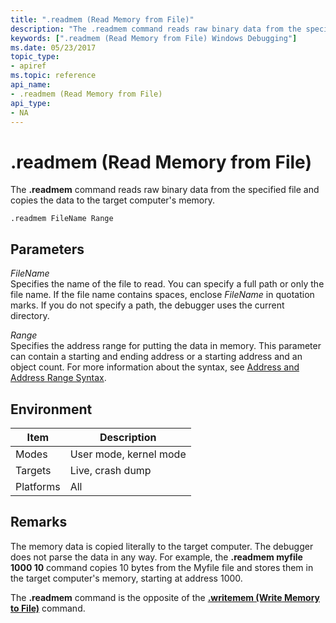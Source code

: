 ```yaml
---
title: ".readmem (Read Memory from File)"
description: "The .readmem command reads raw binary data from the specified file and copies the data to the target computer's memory."
keywords: [".readmem (Read Memory from File) Windows Debugging"]
ms.date: 05/23/2017
topic_type:
- apiref
ms.topic: reference
api_name:
- .readmem (Read Memory from File)
api_type:
- NA
---
```


# .readmem (Read Memory from File)

The **.readmem** command reads raw binary data from the specified file and copies the data to the target computer's memory.

```dbgcmd
.readmem FileName Range 
```

## Parameters

<span id="_______FileName______"></span><span id="_______filename______"></span><span id="_______FILENAME______"></span> *FileName*   
Specifies the name of the file to read. You can specify a full path or only the file name. If the file name contains spaces, enclose *FileName* in quotation marks. If you do not specify a path, the debugger uses the current directory.

<span id="_______Range______"></span><span id="_______range______"></span><span id="_______RANGE______"></span> *Range*   
Specifies the address range for putting the data in memory. This parameter can contain a starting and ending address or a starting address and an object count. For more information about the syntax, see [Address and Address Range Syntax](address-and-address-range-syntax.md).

## Environment

|  Item  | Description          |
|--------|----------------------|
|Modes   |User mode, kernel mode|
|Targets |Live, crash dump      |
|Platforms|All                  |

## Remarks

The memory data is copied literally to the target computer. The debugger does not parse the data in any way. For example, the **.readmem myfile 1000 10** command copies 10 bytes from the Myfile file and stores them in the target computer's memory, starting at address 1000.

The **.readmem** command is the opposite of the [**.writemem (Write Memory to File)**](-writemem--write-memory-to-file-.md) command.
